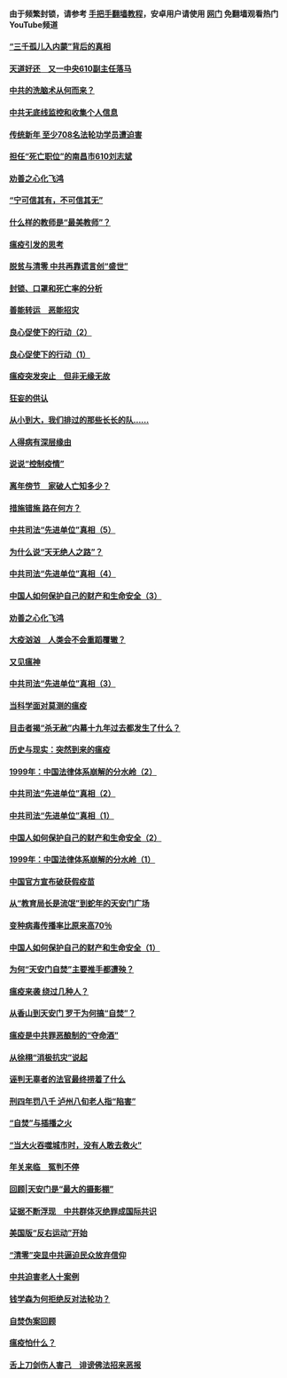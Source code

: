 #### 由于频繁封锁，请参考 [手把手翻墙教程](https://github.com/gfw-breaker/guides/wiki/)，安卓用户请使用 [网门](https://github.com/gfw-breaker/nogfw/blob/master/dl.md?t=03190500) 免翻墙观看热门YouTube频道 

#### [“三千孤儿入内蒙”背后的真相](../pages/19/422229.md?t=03190500) 

#### [天道好还　又一中央610副主任落马](../pages/19/422155.md?t=03190500) 

#### [中共的洗脑术从何而来？](../pages/19/422154.md?t=03190500) 

#### [中共无底线监控和收集个人信息](../pages/19/422039.md?t=03190500) 

#### [传统新年 至少708名法轮功学员遭迫害](../pages/19/421946.md?t=03190500) 

#### [担任“死亡职位”的南昌市610刘志斌](../pages/19/421957.md?t=03190500) 

#### [劝善之心化飞鸿](../pages/19/421164.md?t=03190500) 

#### [“宁可信其有，不可信其无”](../pages/19/421691.md?t=03190500) 

#### [什么样的教师是“最美教师”？](../pages/19/421755.md?t=03190500) 

#### [瘟疫引发的思考](../pages/19/421594.md?t=03190500) 

#### [脱贫与清零 中共再靠谎言创“盛世”](../pages/19/421590.md?t=03190500) 

#### [封锁、口罩和死亡率的分析](../pages/19/421495.md?t=03190500) 

#### [善能转运　恶能招灾](../pages/19/421334.md?t=03190500) 

#### [良心促使下的行动（2）](../pages/19/421361.md?t=03190500) 

#### [良心促使下的行动（1）](../pages/19/421302.md?t=03190500) 

#### [瘟疫突发突止　但非无缘无故](../pages/19/421281.md?t=03190500) 

#### [狂妄的供认](../pages/19/421199.md?t=03190500) 

#### [从小到大，我们排过的那些长长的队……](../pages/19/421243.md?t=03190500) 

#### [人得病有深层缘由](../pages/19/420864.md?t=03190500) 

#### [说说“控制疫情”](../pages/19/420831.md?t=03190500) 

#### [离年傍节　家破人亡知多少？](../pages/19/420563.md?t=03190500) 

#### [措施错施  路在何方？](../pages/19/420076.md?t=03190500) 

#### [中共司法“先进单位”真相（5）](../pages/19/419453.md?t=03190500) 

#### [为什么说“天无绝人之路”？](../pages/19/419618.md?t=03190500) 

#### [中共司法“先进单位”真相（4）](../pages/19/419452.md?t=03190500) 

#### [中国人如何保护自己的财产和生命安全（3）](../pages/19/419405.md?t=03190500) 

#### [劝善之心化飞鸿](../pages/19/418758.md?t=03190500) 

#### [大疫汹汹　人类会不会重蹈覆辙？](../pages/19/419691.md?t=03190500) 

#### [又见瘟神](../pages/19/419225.md?t=03190500) 

#### [中共司法“先进单位”真相（3）](../pages/19/419451.md?t=03190500) 

#### [当科学面对莫测的瘟疫](../pages/19/419625.md?t=03190500) 

#### [目击者揭“杀无赦”内幕十九年过去都发生了什么？](../pages/19/419617.md?t=03190500) 

#### [历史与现实：突然到来的瘟疫](../pages/19/419619.md?t=03190500) 

#### [1999年：中国法律体系崩解的分水岭（2）](../pages/19/419455.md?t=03190500) 

#### [中共司法“先进单位”真相（2）](../pages/19/419450.md?t=03190500) 

#### [中共司法“先进单位”真相（1）](../pages/19/419449.md?t=03190500) 

#### [中国人如何保护自己的财产和生命安全（2）](../pages/19/419404.md?t=03190500) 

#### [1999年：中国法律体系崩解的分水岭（1）](../pages/19/419454.md?t=03190500) 

#### [中国官方宣布破获假疫苗](../pages/19/419504.md?t=03190500) 

#### [从“教育局长是流氓”到蛇年的天安门广场](../pages/19/419470.md?t=03190500) 

#### [变种病毒传播率比原来高70％](../pages/19/419456.md?t=03190500) 

#### [中国人如何保护自己的财产和生命安全（1）](../pages/19/419403.md?t=03190500) 

#### [为何“天安门自焚”主要推手都遭殃？](../pages/19/419348.md?t=03190500) 

#### [瘟疫来袭 绕过几种人？](../pages/19/419349.md?t=03190500) 

#### [从香山到天安门 罗干为何搞“自焚”？](../pages/19/419270.md?t=03190500) 

#### [瘟疫是中共罪恶酿制的“夺命酒”](../pages/19/419223.md?t=03190500) 

#### [从徐栩“消极抗灾”说起](../pages/19/419224.md?t=03190500) 

#### [诬判无辜者的法官最终捞着了什么](../pages/19/419268.md?t=03190500) 

#### [刑四年罚八千 泸州八旬老人指“陷害”](../pages/19/419232.md?t=03190500) 

#### [“自焚”与插播之火](../pages/19/419226.md?t=03190500) 

#### [“当大火吞噬城市时，没有人敢去救火”](../pages/19/419077.md?t=03190500) 

#### [年关来临　冤判不停](../pages/19/419093.md?t=03190500) 

#### [回顾|天安门是“最大的摄影棚”](../pages/19/380866.md?t=03190500) 

#### [证据不断浮现　中共群体灭绝罪成国际共识](../pages/19/419031.md?t=03190500) 

#### [美国版“反右运动”开始](../pages/19/419030.md?t=03190500) 

#### [“清零”突显中共逼迫民众放弃信仰](../pages/19/418995.md?t=03190500) 

#### [中共迫害老人十案例](../pages/19/418831.md?t=03190500) 

#### [钱学森为何拒绝反对法轮功？](../pages/19/418905.md?t=03190500) 

#### [自焚伪案回顾](../pages/19/418799.md?t=03190500) 

#### [瘟疫怕什么？](../pages/19/418800.md?t=03190500) 

#### [舌上刀剑伤人害己　诽谤佛法招来恶报](../pages/19/418731.md?t=03190500) 

